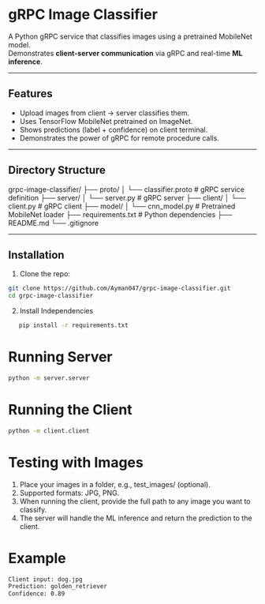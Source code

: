 # gRPC Image Classifier

A Python gRPC service that classifies images using a pretrained MobileNet model.  
Demonstrates **client-server communication** via gRPC and real-time **ML inference**.

---

## Features

- Upload images from client → server classifies them.
- Uses TensorFlow MobileNet pretrained on ImageNet.
- Shows predictions (label + confidence) on client terminal.
- Demonstrates the power of gRPC for remote procedure calls.

---

## Directory Structure

grpc-image-classifier/
├── proto/
│   └── classifier.proto        # gRPC service definition
├── server/
│   └── server.py               # gRPC server
├── client/
│   └── client.py               # gRPC client
├── model/
│   └── cnn_model.py            # Pretrained MobileNet loader
├── requirements.txt            # Python dependencies
├── README.md
└── .gitignore

---

## Installation

1. Clone the repo:

```bash
git clone https://github.com/Ayman047/grpc-image-classifier.git
cd grpc-image-classifier
```

2. Install Independencies
```bash
   pip install -r requirements.txt
```
# Running Server

```bash
python -m server.server
```

# Running the Client

```bash
python -m client.client
```

# Testing with Images

1. Place your images in a folder, e.g., test_images/ (optional).
2. Supported formats: JPG, PNG.
3. When running the client, provide the full path to any image you want to classify.
4. The server will handle the ML inference and return the prediction to the client.

# Example
``` bash
Client input: dog.jpg
Prediction: golden_retriever
Confidence: 0.89
```
